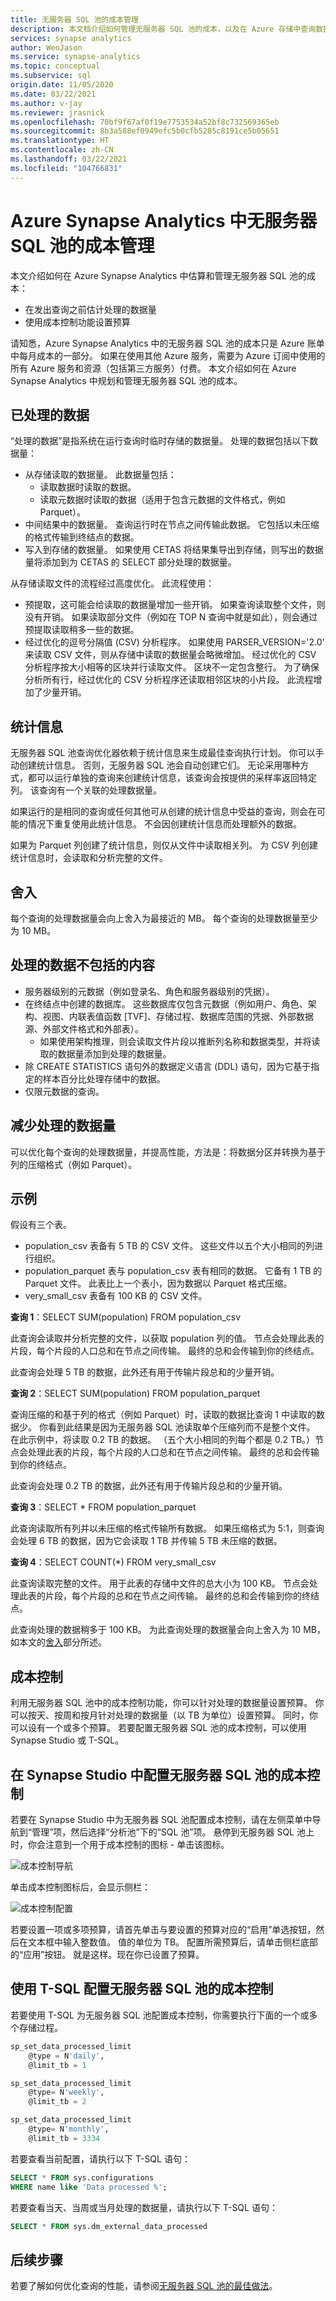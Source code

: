 ```yaml
---
title: 无服务器 SQL 池的成本管理
description: 本文档介绍如何管理无服务器 SQL 池的成本，以及在 Azure 存储中查询数据时如何计算处理的数据。
services: synapse analytics
author: WenJason
ms.service: synapse-analytics
ms.topic: conceptual
ms.subservice: sql
origin.date: 11/05/2020
ms.date: 03/22/2021
ms.author: v-jay
ms.reviewer: jrasnick
ms.openlocfilehash: 70bf9f67af0f19e7753534a52bf8c732569365eb
ms.sourcegitcommit: 8b3a588ef0949efc5b0cfb5285c8191ce5b05651
ms.translationtype: HT
ms.contentlocale: zh-CN
ms.lasthandoff: 03/22/2021
ms.locfileid: "104766831"
---
```

# <a name="cost-management-for-serverless-sql-pool-in-azure-synapse-analytics"></a>Azure Synapse Analytics 中无服务器 SQL 池的成本管理

本文介绍如何在 Azure Synapse Analytics 中估算和管理无服务器 SQL 池的成本：
- 在发出查询之前估计处理的数据量
- 使用成本控制功能设置预算

请知悉，Azure Synapse Analytics 中的无服务器 SQL 池的成本只是 Azure 账单中每月成本的一部分。 如果在使用其他 Azure 服务，需要为 Azure 订阅中使用的所有 Azure 服务和资源（包括第三方服务）付费。 本文介绍如何在 Azure Synapse Analytics 中规划和管理无服务器 SQL 池的成本。

## <a name="data-processed"></a>已处理的数据

“处理的数据”是指系统在运行查询时临时存储的数据量。 处理的数据包括以下数据量：

- 从存储读取的数据量。 此数据量包括：
  - 读取数据时读取的数据。
  - 读取元数据时读取的数据（适用于包含元数据的文件格式，例如 Parquet）。
- 中间结果中的数据量。 查询运行时在节点之间传输此数据。 它包括以未压缩的格式传输到终结点的数据。 
- 写入到存储的数据量。 如果使用 CETAS 将结果集导出到存储，则写出的数据量将添加到为 CETAS 的 SELECT 部分处理的数据量。

从存储读取文件的流程经过高度优化。 此流程使用：

- 预提取，这可能会给读取的数据量增加一些开销。 如果查询读取整个文件，则没有开销。 如果读取部分文件（例如在 TOP N 查询中就是如此），则会通过预提取读取稍多一些的数据。
- 经过优化的逗号分隔值 (CSV) 分析程序。 如果使用 PARSER_VERSION='2.0' 来读取 CSV 文件，则从存储中读取的数据量会略微增加。 经过优化的 CSV 分析程序按大小相等的区块并行读取文件。 区块不一定包含整行。 为了确保分析所有行，经过优化的 CSV 分析程序还读取相邻区块的小片段。 此流程增加了少量开销。

## <a name="statistics"></a>统计信息

无服务器 SQL 池查询优化器依赖于统计信息来生成最佳查询执行计划。 你可以手动创建统计信息。 否则，无服务器 SQL 池会自动创建它们。 无论采用哪种方式，都可以运行单独的查询来创建统计信息，该查询会按提供的采样率返回特定列。 该查询有一个关联的处理数据量。

如果运行的是相同的查询或任何其他可从创建的统计信息中受益的查询，则会在可能的情况下重复使用此统计信息。 不会因创建统计信息而处理额外的数据。

如果为 Parquet 列创建了统计信息，则仅从文件中读取相关列。 为 CSV 列创建统计信息时，会读取和分析完整的文件。

## <a name="rounding"></a>舍入

每个查询的处理数据量会向上舍入为最接近的 MB。 每个查询的处理数据量至少为 10 MB。

## <a name="what-data-processed-doesnt-include"></a>处理的数据不包括的内容

- 服务器级别的元数据（例如登录名、角色和服务器级别的凭据）。
- 在终结点中创建的数据库。 这些数据库仅包含元数据（例如用户、角色、架构、视图、内联表值函数 [TVF]、存储过程、数据库范围的凭据、外部数据源、外部文件格式和外部表）。
  - 如果使用架构推理，则会读取文件片段以推断列名称和数据类型，并将读取的数据量添加到处理的数据量。
- 除 CREATE STATISTICS 语句外的数据定义语言 (DDL) 语句，因为它基于指定的样本百分比处理存储中的数据。
- 仅限元数据的查询。

## <a name="reducing-the-amount-of-data-processed"></a>减少处理的数据量

可以优化每个查询的处理数据量，并提高性能，方法是：将数据分区并转换为基于列的压缩格式（例如 Parquet）。

## <a name="examples"></a>示例

假设有三个表。

- population_csv 表备有 5 TB 的 CSV 文件。 这些文件以五个大小相同的列进行组织。
- population_parquet 表与 population_csv 表有相同的数据。 它备有 1 TB 的 Parquet 文件。 此表比上一个表小，因为数据以 Parquet 格式压缩。
- very_small_csv 表备有 100 KB 的 CSV 文件。

**查询 1**：SELECT SUM(population) FROM population_csv

此查询会读取并分析完整的文件，以获取 population 列的值。 节点会处理此表的片段，每个片段的人口总和在节点之间传输。 最终的总和会传输到你的终结点。 

此查询会处理 5 TB 的数据，此外还有用于传输片段总和的少量开销。

**查询 2**：SELECT SUM(population) FROM population_parquet

查询压缩的和基于列的格式（例如 Parquet）时，读取的数据比查询 1 中读取的数据少。 你看到此结果是因为无服务器 SQL 池读取单个压缩列而不是整个文件。 在此示例中，将读取 0.2 TB 的数据。 （五个大小相同的列每个都是 0.2 TB。）节点会处理此表的片段，每个片段的人口总和在节点之间传输。 最终的总和会传输到你的终结点。 

此查询会处理 0.2 TB 的数据，此外还有用于传输片段总和的少量开销。

**查询 3**：SELECT * FROM population_parquet

此查询读取所有列并以未压缩的格式传输所有数据。 如果压缩格式为 5:1，则查询会处理 6 TB 的数据，因为它会读取 1 TB 并传输 5 TB 未压缩的数据。

**查询 4**：SELECT COUNT(*) FROM very_small_csv

此查询读取完整的文件。 用于此表的存储中文件的总大小为 100 KB。 节点会处理此表的片段，每个片段的总和在节点之间传输。 最终的总和会传输到你的终结点。 

此查询处理的数据稍多于 100 KB。 为此查询处理的数据量会向上舍入为 10 MB，如本文的[舍入](#rounding)部分所述。

## <a name="cost-control"></a>成本控制

利用无服务器 SQL 池中的成本控制功能，你可以针对处理的数据量设置预算。 你可以按天、按周和按月针对处理的数据量（以 TB 为单位）设置预算。 同时，你可以设有一个或多个预算。 若要配置无服务器 SQL 池的成本控制，可以使用 Synapse Studio 或 T-SQL。

## <a name="configure-cost-control-for-serverless-sql-pool-in-synapse-studio"></a>在 Synapse Studio 中配置无服务器 SQL 池的成本控制
 
若要在 Synapse Studio 中为无服务器 SQL 池配置成本控制，请在左侧菜单中导航到“管理”项，然后选择“分析池”下的“SQL 池”项。 悬停到无服务器 SQL 池上时，你会注意到一个用于成本控制的图标 - 单击该图标。

![成本控制导航](./media/data-processed/cost-control-menu.png)

单击成本控制图标后，会显示侧栏：

![成本控制配置](./media/data-processed/cost-control-sidebar.png)

若要设置一项或多项预算，请首先单击与要设置的预算对应的“启用”单选按钮，然后在文本框中输入整数值。 值的单位为 TB。 配置所需预算后，请单击侧栏底部的“应用”按钮。 就是这样。现在你已设置了预算。

## <a name="configure-cost-control-for-serverless-sql-pool-in-t-sql"></a>使用 T-SQL 配置无服务器 SQL 池的成本控制

若要使用 T-SQL 为无服务器 SQL 池配置成本控制，你需要执行下面的一个或多个存储过程。

```sql
sp_set_data_processed_limit
    @type = N'daily',
    @limit_tb = 1

sp_set_data_processed_limit
    @type= N'weekly',
    @limit_tb = 2

sp_set_data_processed_limit
    @type= N'monthly',
    @limit_tb = 3334
```

若要查看当前配置，请执行以下 T-SQL 语句：

```sql
SELECT * FROM sys.configurations
WHERE name like 'Data processed %';
```

若要查看当天、当周或当月处理的数据量，请执行以下 T-SQL 语句：

```sql
SELECT * FROM sys.dm_external_data_processed
```

## <a name="next-steps"></a>后续步骤

若要了解如何优化查询的性能，请参阅[无服务器 SQL 池的最佳做法](best-practices-sql-on-demand.md)。
